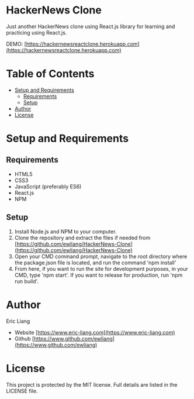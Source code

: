 # HackerNews Clone
Just another HackerNews clone using React.js library for learning and practicing using React.js.

DEMO: [https://hackernewsreactclone.herokuapp.com](https://hackernewsreactclone.herokuapp.com)

# Table of Contents
- [Setup and Requirements](#setup-and-requirements)
  + [Requirements](#requirements)
  + [Setup](#setup)
- [Author](#author)
- [License](#license)

# Setup and Requirements
## Requirements
- HTML5
- CSS3
- JavaScript (preferably ES6)
- React.js
- NPM

## Setup
1. Install Node.js and NPM to your computer.
2. Clone the repository and extract the files if needed from [https://github.com/ewliang/HackerNews-Clone](https://github.com/ewliang/HackerNews-Clone)
3. Open your CMD command prompt, navigate to the root directory where the package.json file is located, and run the command 'npm install'
4. From here, if you want to run the site for development purposes, in your CMD, type 'npm start'. If you want to release for production, run 'npm run build'.

# Author
Eric Liang
- Website [https://www.eric-liang.com](https://www.eric-liang.com)
- Github [https://www.github.com/ewliang](https://www.github.com/ewliang)

# License
This project is protected by the MIT license. Full details are listed in the LICENSE file.
